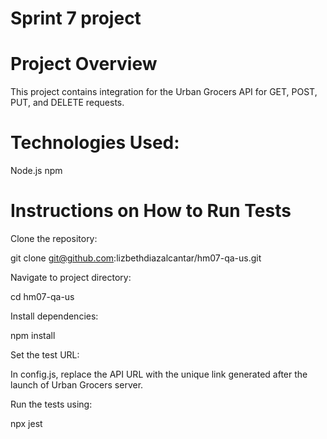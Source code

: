 # Sprint 7 project

# Project Overview

This project contains integration for the Urban Grocers API for GET, POST, PUT, and DELETE requests.

# Technologies Used:

Node.js
npm

# Instructions on How to Run Tests

Clone the repository:

git clone git@github.com:lizbethdiazalcantar/hm07-qa-us.git

Navigate to project directory:

cd hm07-qa-us

Install dependencies:

npm install

Set the test URL:

In config.js, replace the API URL with the unique link generated after the launch of Urban Grocers server.

Run the tests using:

npx jest